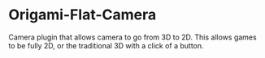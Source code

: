 # Origami-Flat-Camera
Camera plugin that allows camera to go from 3D to 2D. This allows games to be fully 2D, or the traditional 3D with a click of a button.
